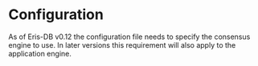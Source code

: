 # Configuration

As of Eris-DB v0.12 the configuration file needs to specify the consensus  
engine to use.  In later versions this requirement will also apply to the  
application engine.

